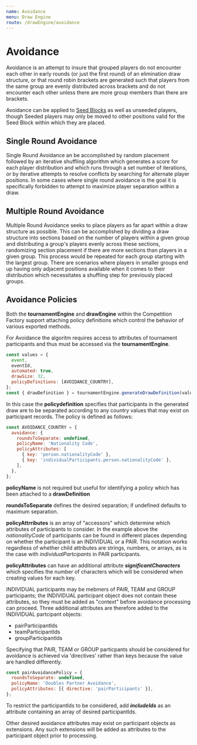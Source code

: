 ```yaml
---
name: Avoidance
menu: Draw Engine
route: /drawEngine/avoidance
---
```


# Avoidance

Avoidance is an attempt to insure that grouped players do not encounter each other in early rounds (or just the first round) of an elimination draw structure, or that round robin brackets are generated such that players from the same group are evenly distributed across brackets and do not encounter each other unless there are more group members than there are brackets.

Avoidance can be applied to [Seed Blocks](/drawEngine/seedPositioning#seed-blocks) as well as unseeded players, though Seeded players may only be moved to other positions valid for the Seed Block within which they are placed.

## Single Round Avoidance

Single Round Avoidance an be accomplished by random placement followed by an iterative shuffling algorithm which generates a score for each player distribution and which runs through a set number of iterations, or by iterative attempts to resolve conflicts by searching for alternate player positions. In some cases where single round avoidance is the goal it is specifically forbidden to attempt to maximize player separation within a draw.

## Multiple Round Avoidance

Multiple Round Avoidance seeks to place players as far apart within a draw structure as possible. This can be accomplished by dividing a draw structure into sections based on the number of players within a given group and distributing a group's players evenly across these sections, randomizing section placement if there are more sections than players in a given group. This process would be repeated for each group starting with the largest group. There are scenarios where players in smaller groups end up having only adjacent positions available when it comes to their distribution which necessitates a shuffling step for previously placed groups.

## Avoidance Policies

Both the **tournamentEngine** and **drawEngine** within the Competition Factory support attaching policy definitions which control the behavior of various exported methods.

For Avoidance the algoritm requires access to attributes of tournament participants and thus must be accessed via the **tournamentEngine**.

```js
const values = {
  event,
  eventId,
  automated: true,
  drawSize: 32,
  policyDefinitions: [AVOIDANCE_COUNTRY],
};
const { drawDefinition } = tournamentEngine.generateDrawDefinition(values);
```

In this case the **policydefinition** specifies that participants in the generated draw are to be separated according to any country values that may exist on participant records. The policy is defined as follows:

```js
const AVOIDANCE_COUNTRY = {
  avoidance: {
    roundsToSeparate: undefined,
    policyName: 'Nationality Code',
    policyAttributes: [
      { key: 'person.nationalityCode' },
      { key: 'individualParticipants.person.nationalityCode' },
    ],
  },
};
```

**policyName** is not required but useful for identifying a policy which has been attached to a **drawDefinition**

**roundsToSeparate** defines the desired separation; if undefined defaults to maximum separation.

**policyAttrributes** is an array of "accessors" which determine which attributes of participants to consider. In the example above the _nationalityCode_ of participants can be found in different places depending on whether the participant is an INDIVIDUAL or a PAIR. This notation works regardless of whether child attributes are strings, numbers, or arrays, as is the case with _individualPartcipants_ in PAIR participants.

**policyAttributes** can have an additional attribute **_significantCharacters_** which specifies the number of characters which will be considered when creating values for each key.

INDIVIDUAL participants may be mebmers of PAIR, TEAM and GROUP participants; the INDIVIDUAL participant object does not contain these attributes, so they must be added as "context" before avoidance processing can proceed. Three additional attributes are therefore added to the INDIVIDUAL partcipant objects:

- pairParticipantIds
- teamParticipantIds
- groupParticipantIds

Specifying that PAIR, TEAM or GROUP particpants should be considered for avoidance is achieved via 'directives' rather than keys because the value are handled differently.

```js
const pairAvoidancePolicy = {
  roundsToSeparate: undefined,
  policyName: 'Doubles Partner Avoidance',
  policyAttributes: [{ directive: 'pairParticipants' }],
};
```

To restrict the participantIds to be considered, add **_includeIds_** as an attribute containing an array of desired participantIds.

Other desired avoidance attributes may exist on participant objects as extensions. Any such extensions will be added as attributes to the participant object prior to processing.

